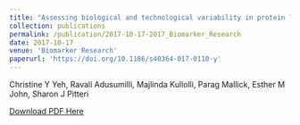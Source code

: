 ```yaml
---
title: "Assessing biological and technological variability in protein levels measured in pre-diagnostic plasma samples of women with breast cancer"
collection: publications
permalink: /publication/2017-10-17-2017_Biomarker_Research
date: 2017-10-17
venue: 'Biomarker Research'
paperurl: 'https://doi.org/10.1186/s40364-017-0110-y'
---
```

Christine Y Yeh, Ravali Adusumilli, Majlinda Kullolli, Parag Mallick, Esther M John, Sharon J Pitteri

[Download PDF Here](http://christineyyeh.github.io/files/2017_Biomarker_Research.pdf)
